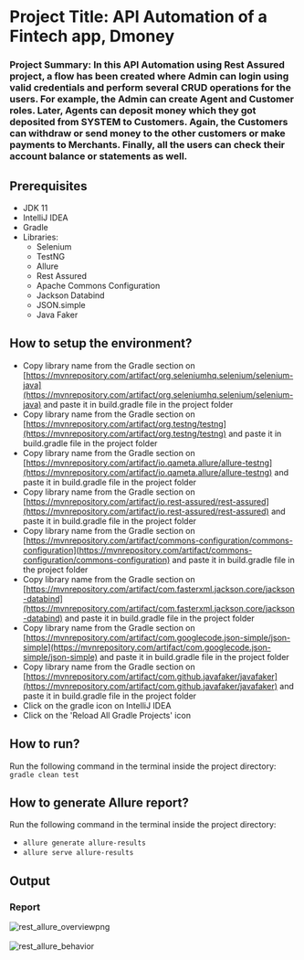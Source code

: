 # Project Title: API Automation of a Fintech app, Dmoney 

### Project Summary: In this API Automation using Rest Assured project, a flow has been created where Admin can login using valid credentials and perform several CRUD operations for the users. For example, the Admin can create Agent and Customer roles. Later, Agents can deposit money which they got deposited from SYSTEM to Customers. Again, the Customers can withdraw or send money to the other customers or make payments to Merchants. Finally, all the users can check their account balance or statements as well.

## Prerequisites  
* JDK 11
* IntelliJ IDEA
* Gradle
* Libraries:
  * Selenium
  * TestNG
  * Allure
  * Rest Assured
  * Apache Commons Configuration
  * Jackson Databind
  * JSON.simple
  * Java Faker

## How to setup the environment?  
* Copy library name from the Gradle section on [https://mvnrepository.com/artifact/org.seleniumhq.selenium/selenium-java](https://mvnrepository.com/artifact/org.seleniumhq.selenium/selenium-java) and paste it in build.gradle file in the project folder
* Copy library name from the Gradle section on [https://mvnrepository.com/artifact/org.testng/testng](https://mvnrepository.com/artifact/org.testng/testng) and paste it in build.gradle file in the project folder
* Copy library name from the Gradle section on [https://mvnrepository.com/artifact/io.qameta.allure/allure-testng](https://mvnrepository.com/artifact/io.qameta.allure/allure-testng) and paste it in build.gradle file in the project folder
* Copy library name from the Gradle section on [https://mvnrepository.com/artifact/io.rest-assured/rest-assured](https://mvnrepository.com/artifact/io.rest-assured/rest-assured) and paste it in build.gradle file in the project folder
* Copy library name from the Gradle section on [https://mvnrepository.com/artifact/commons-configuration/commons-configuration](https://mvnrepository.com/artifact/commons-configuration/commons-configuration) and paste it in build.gradle file in the project folder
* Copy library name from the Gradle section on [https://mvnrepository.com/artifact/com.fasterxml.jackson.core/jackson-databind](https://mvnrepository.com/artifact/com.fasterxml.jackson.core/jackson-databind) and paste it in build.gradle file in the project folder
* Copy library name from the Gradle section on [https://mvnrepository.com/artifact/com.googlecode.json-simple/json-simple](https://mvnrepository.com/artifact/com.googlecode.json-simple/json-simple) and paste it in build.gradle file in the project folder
* Copy library name from the Gradle section on [https://mvnrepository.com/artifact/com.github.javafaker/javafaker](https://mvnrepository.com/artifact/com.github.javafaker/javafaker) and paste it in build.gradle file in the project folder
* Click on the gradle icon on IntelliJ IDEA
* Click on the 'Reload All Gradle Projects' icon

## How to run?  
Run the following command in the terminal inside the project directory:  
`gradle clean test`

## How to generate Allure report?  
Run the following command in the terminal inside the project directory:  
* `allure generate allure-results`  
* `allure serve allure-results`

## Output  
### Report 
 ![rest_allure_overviewpng](https://github.com/user-attachments/assets/f00e7307-fb12-4165-9958-370f8bb904b9)
<br>
<br>
![rest_allure_behavior](https://github.com/user-attachments/assets/046d6bc7-557d-48c8-a90e-cc35324c28ce)
